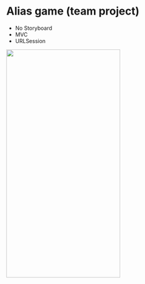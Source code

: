 
# Alias game (team project)

* No Storyboard
* MVC
* URLSession


<img src="https://user-images.githubusercontent.com/54902273/167290291-066d552b-f87a-48e8-9c7d-ff925b546772.gif" width="300" height="600" />
